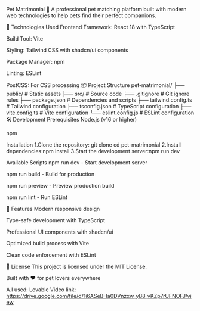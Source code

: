 Pet Matrimonial 🐾
A professional pet matching platform built with modern web technologies to help pets find their perfect companions.

🚀 Technologies Used
Frontend Framework: React 18 with TypeScript

Build Tool: Vite

Styling: Tailwind CSS with shadcn/ui components

Package Manager: npm

Linting: ESLint

PostCSS: For CSS processing
📦 Project Structure
pet-matrimonial/
├── public/                 # Static assets
├── src/                   # Source code
├── .gitignore            # Git ignore rules
├── package.json          # Dependencies and scripts
├── tailwind.config.ts    # Tailwind configuration
├── tsconfig.json         # TypeScript configuration
├── vite.config.ts        # Vite configuration
└── eslint.config.js      # ESLint configuration
🛠️ Development
Prerequisites
Node.js (v16 or higher)

npm

Installation
1.Clone the repository:
git clone <your-repo-url>
cd pet-matrimonial
2.Install dependencies:npm install
3.Start the development server:npm run dev


Available Scripts
npm run dev - Start development server

npm run build - Build for production

npm run preview - Preview production build

npm run lint - Run ESLint

🌟 Features
Modern responsive design

Type-safe development with TypeScript

Professional UI components with shadcn/ui

Optimized build process with Vite

Clean code enforcement with ESLint

📝 License
This project is licensed under the MIT License.

Built with ❤️ for pet lovers everywhere

A.I used: Lovable
Video link: https://drive.google.com/file/d/1i6ASeBHa0DVnzxw_yB8_vKZp7rUFNOFJ/view
